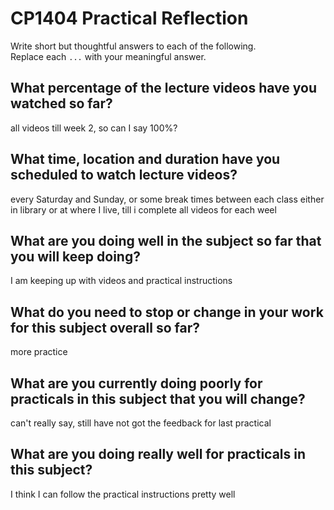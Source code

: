 # CP1404 Practical Reflection

Write short but thoughtful answers to each of the following.  
Replace each `...` with your meaningful answer.

## What percentage of the lecture videos have you watched so far?

all videos till week 2, so can I say 100%?

## What time, location and duration have you scheduled to watch lecture videos?

every Saturday and Sunday, or some break times between each class
either in library or at where I live, till i complete all videos for each weel

## What are you doing well in the subject so far that you will keep doing?

I am keeping up with videos and practical instructions

## What do you need to stop or change in your work for this subject overall so far?

more practice

## What are you currently doing poorly for practicals in this subject that you will change?

can't really say, still have not got the feedback for last practical

## What are you doing really well for practicals in this subject?

I think I can follow the practical instructions pretty well
